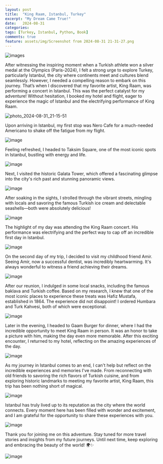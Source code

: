 ```yaml
---
layout: post
title:  "King Raam, Istanbul, Turkey"
excerpt: "My Dream Came True!"
date:   2024-08-31 
categories: 
tags: [Turkey, Istanbul, Python, Book]
comments: true
feature: assets/img/Screenshot from 2024-08-31 21-31-27.png
---
```


![images](https://github.com/user-attachments/assets/31ffc794-2647-4125-b8a9-d8f63d9dea27)

After witnessing the inspiring moment when a Turkish athlete won a silver medal at the Olympics (Paris-2024), I felt a strong urge to explore Turkey, particularly Istanbul, the city where continents meet and cultures blend seamlessly. However, I needed a compelling reason to embark on this journey.
That’s when I discovered that my favorite artist, King Raam, was performing a concert in Istanbul. This was the perfect catalyst for my adventure! Without hesitation, I booked my hotel and flight, eager to experience the magic of Istanbul and the electrifying performance of King Raam.

![photo_2024-08-31_21-15-51](https://github.com/user-attachments/assets/586e99ab-e0a2-4711-aea7-ca57caeb4a44)

Upon arriving in Istanbul, my first stop was Nero Cafe for a much-needed Americano to shake off the fatigue from my flight. 

![image](https://github.com/user-attachments/assets/074c31cf-b09e-449b-b7cc-393cc16db8f3)

Feeling refreshed, I headed to Taksim Square, one of the most iconic spots in Istanbul, bustling with energy and life.

![image](https://github.com/user-attachments/assets/048786e8-d222-4b6f-bead-876bc37919f0)

Next, I visited the historic Galata Tower, which offered a fascinating glimpse into the city's rich past and stunning panoramic views. 

![image](https://github.com/user-attachments/assets/e3302935-08f5-490d-99fe-6857af4df03f)

After soaking in the sights, I strolled through the vibrant streets, mingling with locals and savoring the famous Turkish ice cream and delectable seashells—both were absolutely delicious!

![image](https://github.com/user-attachments/assets/5a17bbb1-d657-48a2-b999-de26b387d9bd)

The highlight of my day was attending the King Raam concert. His performance was electrifying and the perfect way to cap off an incredible first day in Istanbul.

![image](https://github.com/user-attachments/assets/432da696-4906-4f4d-a5f9-c0320f69e98f)

On the second day of my trip, I decided to visit my childhood friend Amir. Seeing Amir, now a successful dentist, was incredibly heartwarming. It's always wonderful to witness a friend achieving their dreams.

![image](https://github.com/user-attachments/assets/aff4d452-7312-46b1-b06d-655fdbba5c2e)

After our reunion, I indulged in some local snacks, including the famous baklava and Turkish coffee. Based on my research, I knew that one of the most iconic places to experience these treats was Hafiz Mustafa, established in 1864. The experience did not disappoint! I ordered Humbara and Turk Kahvesi, both of which were exceptional.

![image](https://github.com/user-attachments/assets/b18f5381-298f-4f53-aab5-10f6d88821a4)

Later in the evening, I headed to Gaam Burger for dinner, where I had the incredible opportunity to meet King Raam in person. It was an honor to take a picture with him, making the day even more memorable. After this exciting encounter, I returned to my hotel, reflecting on the amazing experiences of the day.

![image](https://github.com/user-attachments/assets/e5c932eb-46de-4f8d-920d-cbeb1f66ef35)

As my journey in Istanbul comes to an end, I can't help but reflect on the incredible experiences and memories I've made. From reconnecting with old friends to savoring the rich flavors of Turkish cuisine, and from exploring historic landmarks to meeting my favorite artist, King Raam, this trip has been nothing short of magical.

![image](https://github.com/user-attachments/assets/2cba2f87-9315-483f-b152-8377af08df52)

Istanbul has truly lived up to its reputation as the city where the world connects. Every moment here has been filled with wonder and excitement, and I am grateful for the opportunity to share these experiences with you.

![image](https://github.com/user-attachments/assets/71152b22-791e-4ee8-b36b-be9b012076fe)

Thank you for joining me on this adventure. Stay tuned for more travel stories and insights from my future journeys. Until next time, keep exploring and embracing the beauty of the world! 🌍✨

![image](https://github.com/user-attachments/assets/a1899f2d-20dc-462a-8bed-5ba04ce792f9)
